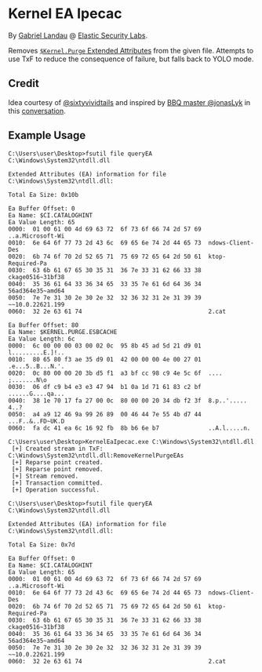 # Kernel EA Ipecac

By [Gabriel Landau](https://twitter.com/GabrielLandau) @ [Elastic Security Labs](https://www.elastic.co/security-labs/).

Removes [`$Kernel.Purge` Extended Attributes](https://learn.microsoft.com/en-us/windows-hardware/drivers/ifs/kernel-extended-attributes#auto-deletion-of-kernel-extended-attributes) from the given file.  Attempts to use TxF to reduce the consequence of failure, but falls back to YOLO mode.

## Credit
Idea courtesy of [@sixtyvividtails](https://twitter.com/sixtyvividtails) and inspired by [BBQ master @jonasLyk](https://twitter.com/jonasLyk) in this [conversation](https://twitter.com/GabrielLandau/status/1678813817545826305).

## Example Usage

```
C:\Users\user\Desktop>fsutil file queryEA C:\Windows\System32\ntdll.dll

Extended Attributes (EA) information for file C:\Windows\System32\ntdll.dll:

Total Ea Size: 0x10b

Ea Buffer Offset: 0
Ea Name: $CI.CATALOGHINT
Ea Value Length: 65
0000:  01 00 61 00 4d 69 63 72  6f 73 6f 66 74 2d 57 69  ..a.Microsoft-Wi
0010:  6e 64 6f 77 73 2d 43 6c  69 65 6e 74 2d 44 65 73  ndows-Client-Des
0020:  6b 74 6f 70 2d 52 65 71  75 69 72 65 64 2d 50 61  ktop-Required-Pa
0030:  63 6b 61 67 65 30 35 31  36 7e 33 31 62 66 33 38  ckage0516~31bf38
0040:  35 36 61 64 33 36 34 65  33 35 7e 61 6d 64 36 34  56ad364e35~amd64
0050:  7e 7e 31 30 2e 30 2e 32  32 36 32 31 2e 31 39 39  ~~10.0.22621.199
0060:  32 2e 63 61 74                                    2.cat

Ea Buffer Offset: 80
Ea Name: $KERNEL.PURGE.ESBCACHE
Ea Value Length: 6c
0000:  6c 00 00 00 03 00 02 0c  95 8b 45 ad 5d 21 d9 01  l.........E.]!..
0010:  80 65 80 f3 ae 35 d9 01  42 00 00 00 4e 00 27 01  .e...5..B...N.'.
0020:  0c 80 00 00 20 3b d5 f1  a3 bf cc 98 c9 4e 5c 6f  .... ;.......N\o
0030:  06 df c9 b4 e3 e3 47 94  b1 0a 1d 71 61 83 c2 bf  ......G....qa...
0040:  38 1e 70 17 fa 27 00 0c  80 00 00 20 34 db f2 3f  8.p..'..... 4..?
0050:  a4 a9 12 46 9a 99 26 89  00 46 44 7e 55 4b d7 44  ...F..&..FD~UK.D
0060:  fa dc 41 ea 6c 16 92 fb  8b b6 6e b7              ..A.l.....n.

C:\Users\user\Desktop>KernelEaIpecac.exe C:\Windows\System32\ntdll.dll
 [+] Created stream in TxF: C:\Windows\System32\ntdll.dll:RemoveKernelPurgeEAs
 [+] Reparse point created.
 [+] Reparse point removed.
 [+] Stream removed.
 [+] Transaction committed.
 [+] Operation successful.

C:\Users\user\Desktop>fsutil file queryEA C:\Windows\System32\ntdll.dll

Extended Attributes (EA) information for file C:\Windows\System32\ntdll.dll:

Total Ea Size: 0x7d

Ea Buffer Offset: 0
Ea Name: $CI.CATALOGHINT
Ea Value Length: 65
0000:  01 00 61 00 4d 69 63 72  6f 73 6f 66 74 2d 57 69  ..a.Microsoft-Wi
0010:  6e 64 6f 77 73 2d 43 6c  69 65 6e 74 2d 44 65 73  ndows-Client-Des
0020:  6b 74 6f 70 2d 52 65 71  75 69 72 65 64 2d 50 61  ktop-Required-Pa
0030:  63 6b 61 67 65 30 35 31  36 7e 33 31 62 66 33 38  ckage0516~31bf38
0040:  35 36 61 64 33 36 34 65  33 35 7e 61 6d 64 36 34  56ad364e35~amd64
0050:  7e 7e 31 30 2e 30 2e 32  32 36 32 31 2e 31 39 39  ~~10.0.22621.199
0060:  32 2e 63 61 74                                    2.cat
```
